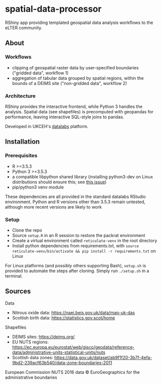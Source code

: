 # spatial-data-processor
RShiny app providing templated geospatial data analysis workflows to the eLTER community.

## About
### Workflows
- clipping of geospatial raster data by user-specified boundaries ("gridded data", workflow 1)
- aggregation of tabular data grouped by spatial regions, within the bounds of a DEIMS site ("non-gridded data", workflow 2)

### Architecture
RShiny provides the interactive frontend, while Python 3 handles the analysis.
Spatial data (see shapefiles) is precomputed with geopandas for performance, leaving interactive SQL-style joins to pandas.

Developed in UKCEH's [datalabs](https://github.com/NERC-CEH/datalab) platform.

## Installation
### Prerequisites
- R >=3.5.3
- Python 3 >=3.5.3
- a compatible libpython shared library (installing python3-dev on Linux distributions should ensure this; see [this issue](https://github.com/rstudio/reticulate/issues/637))
- pip/python3 venv module

These dependencies are all provided in the standard datalabs RStudio environment. Python and R versions other than 3.5.3 remain untested, although more recent versions are likely to work

### Setup
- Clone the repo
- Source `setup.R` in an R session to restore the packrat environment
- Create a virtual environment called `reticulate-venv` in the root directory
- Install python dependencies from requirements.txt, with `source reticulate-venv/bin/activate && pip install -r requirements.txt` on Linux

For Linux platforms (and possibly others supporting Bash), `setup.sh` is provided to automate the steps after cloning. Simply run `./setup.sh` in a terminal.

## Sources
Data
- Nitrous oxide data: https://naei.beis.gov.uk/data/map-uk-das
- Scottish birth data: https://statistics.gov.scot/home

Shapefiles
- DEIMS sites: https://deims.org/
- EU NUTS regions: https://ec.europa.eu/eurostat/web/gisco/geodata/reference-data/administrative-units-statistical-units/nuts
- Scottish data zones: https://data.gov.uk/dataset/ab9f1f20-3b7f-4efa-9bd2-239acf63b540/data-zone-boundaries-2011

European Commission NUTS 2016 data © EuroGeographics for the administrative boundaries